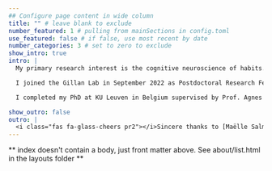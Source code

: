 ```yaml
---
## Configure page content in wide column
title: "" # leave blank to exclude
number_featured: 1 # pulling from mainSections in config.toml
use_featured: false # if false, use most recent by date
number_categories: 3 # set to zero to exclude
show_intro: true
intro: |
  My primary research interest is the cognitive neuroscience of habits. I am particularly interested in understanding why people engage in behaviours that are against their explicit beliefs and goals. These behaviours range in severity from everyday action slips (e.g., entering an old password), to impulsive or poorly planned behaviours (e.g., eating unhealthy foods), and on the extreme, compulsive behaviours (e.g., feeling unable to control substance-use or checking doors or locks repetitively).

  I joined the Gillan Lab in September 2022 as Postdoctoral Research Fellow working on the project “Making and Breaking a Habit”. In this project, I research the underlying mental and neural representations of habits, and explore everyday and clinical applications.

  I completed my PhD at KU Leuven in Belgium supervised by Prof. Agnes Moors, and co-supervised by Prof. Jan De Houwer and Prof. Marcel Brass. In my dissertation “the role of goal-directed processes in the causation of seemingly habitual behaviour”, I investigated and formalised goal-directed accounts of behaviours that we typically consider habitual.

show_outro: false
outro: |
  <i class="fas fa-glass-cheers pr2"></i>Sincere thanks to [Maëlle Salmon](https://masalmon.eu/) for her help naming this Hugo theme!
---
```


** index doesn't contain a body, just front matter above.
See about/list.html in the layouts folder **